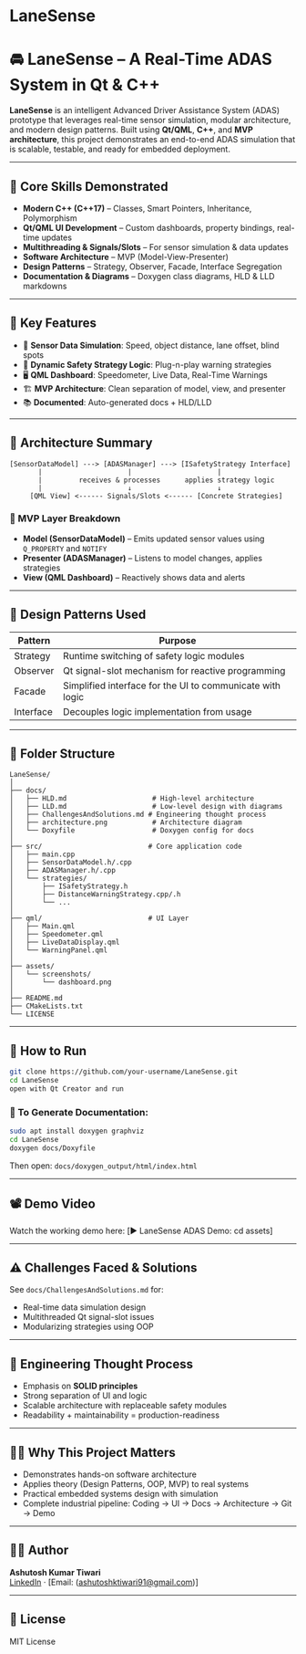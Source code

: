 # LaneSense
# 🚘 LaneSense – A Real-Time ADAS System in Qt & C++

**LaneSense** is an intelligent Advanced Driver Assistance System (ADAS) prototype that leverages real-time sensor simulation, modular architecture, and modern design patterns. Built using **Qt/QML**, **C++**, and **MVP architecture**, this project demonstrates an end-to-end ADAS simulation that is scalable, testable, and ready for embedded deployment.

---

## 🧠 Core Skills Demonstrated

- **Modern C++ (C++17)** – Classes, Smart Pointers, Inheritance, Polymorphism
- **Qt/QML UI Development** – Custom dashboards, property bindings, real-time updates
- **Multithreading & Signals/Slots** – For sensor simulation & data updates
- **Software Architecture** – MVP (Model-View-Presenter)
- **Design Patterns** – Strategy, Observer, Facade, Interface Segregation
- **Documentation & Diagrams** – Doxygen class diagrams, HLD & LLD markdowns

---

## 🔧 Key Features

- 🔁 **Sensor Data Simulation**: Speed, object distance, lane offset, blind spots
- 🧠 **Dynamic Safety Strategy Logic**: Plug-n-play warning strategies
- 🖥️ **QML Dashboard**: Speedometer, Live Data, Real-Time Warnings
- 🏗️ **MVP Architecture**: Clean separation of model, view, and presenter
- 📚 **Documented**: Auto-generated docs + HLD/LLD

---

## 🧠 Architecture Summary

```text
[SensorDataModel] ---> [ADASManager] ---> [ISafetyStrategy Interface]
       |                     |                     |
       |         receives & processes      applies strategy logic
       |                     ↓                     ↓
     [QML View] <------ Signals/Slots <------ [Concrete Strategies]
```

### 🔁 MVP Layer Breakdown

- **Model (SensorDataModel)** – Emits updated sensor values using `Q_PROPERTY` and `NOTIFY`
- **Presenter (ADASManager)** – Listens to model changes, applies strategies
- **View (QML Dashboard)** – Reactively shows data and alerts

---

## 🧱 Design Patterns Used

| Pattern        | Purpose                                                  |
|----------------|-----------------------------------------------------------|
| Strategy       | Runtime switching of safety logic modules                |
| Observer       | Qt signal-slot mechanism for reactive programming        |
| Facade         | Simplified interface for the UI to communicate with logic|
| Interface      | Decouples logic implementation from usage                |

---

## 📁 Folder Structure

```
LaneSense/
│
├── docs/
│   ├── HLD.md                     # High-level architecture
│   ├── LLD.md                     # Low-level design with diagrams
│   ├── ChallengesAndSolutions.md # Engineering thought process
│   ├── architecture.png           # Architecture diagram
│   └── Doxyfile                   # Doxygen config for docs
│
├── src/                          # Core application code
│   ├── main.cpp
│   ├── SensorDataModel.h/.cpp
│   ├── ADASManager.h/.cpp
│   └── strategies/
│       ├── ISafetyStrategy.h
│       ├── DistanceWarningStrategy.cpp/.h
│       └── ...
│
├── qml/                          # UI Layer
│   ├── Main.qml
│   ├── Speedometer.qml
│   ├── LiveDataDisplay.qml
│   └── WarningPanel.qml
│
├── assets/
│   └── screenshots/
│       └── dashboard.png
│
├── README.md
├── CMakeLists.txt
└── LICENSE
```

---

## 🚀 How to Run

```bash
git clone https://github.com/your-username/LaneSense.git
cd LaneSense
open with Qt Creator and run
```

### 📘 To Generate Documentation:
```bash
sudo apt install doxygen graphviz
cd LaneSense
doxygen docs/Doxyfile
```
Then open: `docs/doxygen_output/html/index.html`

---

## 📽️ Demo Video

Watch the working demo here: [▶️ LaneSense ADAS Demo: cd assets]

---

## ⚠️ Challenges Faced & Solutions

See `docs/ChallengesAndSolutions.md` for:
- Real-time data simulation design
- Multithreaded Qt signal-slot issues
- Modularizing strategies using OOP

---

## 🧠 Engineering Thought Process

- Emphasis on **SOLID principles**
- Strong separation of UI and logic
- Scalable architecture with replaceable safety modules
- Readability + maintainability = production-readiness

---

## 👨‍🏫 Why This Project Matters

- Demonstrates hands-on software architecture
- Applies theory (Design Patterns, OOP, MVP) to real systems
- Practical embedded systems design with simulation
- Complete industrial pipeline: Coding → UI → Docs → Architecture → Git → Demo

---

## 👨‍💼 Author

**Ashutosh Kumar Tiwari**  
[LinkedIn](https://www.linkedin.com/in/ashutoshktiwari/) · [Email: (ashutoshktiwari91@gmail.com)]

---

## 📜 License

MIT License

